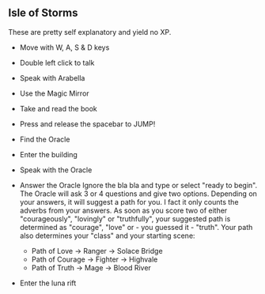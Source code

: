 ## Isle of Storms

These are pretty self explanatory and yield no XP.

* Move with W, A, S & D keys
* Double left click to talk 
* Speak with Arabella
* Use the Magic Mirror
* Take and read the book
* Press and release the spacebar to JUMP!
* Find the Oracle
* Enter the building
* Speak with the Oracle
* Answer the Oracle
    Ignore the bla bla and type or select "ready to begin". The Oracle will ask 3 or 4 questions and give two options. Depending on your answers, it will suggest a path for you. I fact it only counts the adverbs from your answers. As soon as you score two of either "courageously", "lovingly" or "truthfully", your suggested path is determined as "courage", "love" or - you guessed it - "truth". Your path also determines your "class" and your starting scene:
  
    * Path of Love -> Ranger -> Solace Bridge
    * Path of Courage -> Fighter -> Highvale
    * Path of Truth -> Mage -> Blood River

* Enter the luna rift
